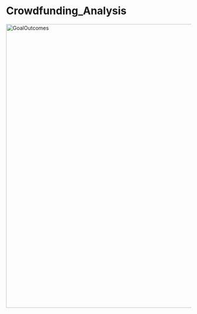 # Crowdfunding_Analysis

<img width="769" alt="GoalOutcomes" src="https://github.com/user-attachments/assets/70738999-eeaa-4ab7-b072-3bb92994d7d1">
